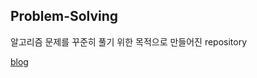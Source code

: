 ## Problem-Solving

알고리즘 문제를 꾸준히 풀기 위한 목적으로 만들어진 repository

[blog](https://melthleeth.tistory.com/)